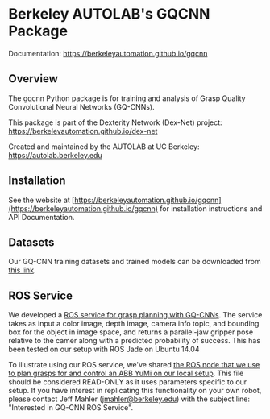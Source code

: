 # Berkeley AUTOLAB's GQCNN Package

Documentation: https://berkeleyautomation.github.io/gqcnn

## Overview
The gqcnn Python package is for training and analysis of Grasp Quality Convolutional Neural Networks (GQ-CNNs).

This package is part of the Dexterity Network (Dex-Net) project: https://berkeleyautomation.github.io/dex-net

Created and maintained by the AUTOLAB at UC Berkeley: https://autolab.berkeley.edu

## Installation
See the website at [https://berkeleyautomation.github.io/gqcnn](https://berkeleyautomation.github.io/gqcnn) for installation instructions and API Documentation.

## Datasets
Our GQ-CNN training datasets and trained models can be downloaded from [this link](https://berkeley.box.com/s/p85ov4dx7vbq6y1l02gzrnsexg6yyayb).

## ROS Service
We developed a [ROS service for grasp planning with GQ-CNNs](https://github.com/BerkeleyAutomation/gqcnn/blob/master/ros_nodes/grasp_planner_node.py).
The service takes as input a color image, depth image, camera info topic, and bounding box for the object in image space, and returns a parallel-jaw gripper pose relative to the camer along with a predicted probability of success.
This has been tested on our setup with ROS Jade on Ubuntu 14.04

To illustrate using our ROS service, we've shared [the ROS node that we use to plan grasps for and control an ABB YuMi on our local setup](https://github.com/BerkeleyAutomation/gqcnn/blob/master/ros_nodes/yumi_control_node.py).
This file should be considered READ-ONLY as it uses parameters specific to our setup.
If you have interest in replicating this functionality on your own robot, please contact Jeff Mahler (jmahler@berkeley.edu) with the subject line: "Interested in GQ-CNN ROS Service".

